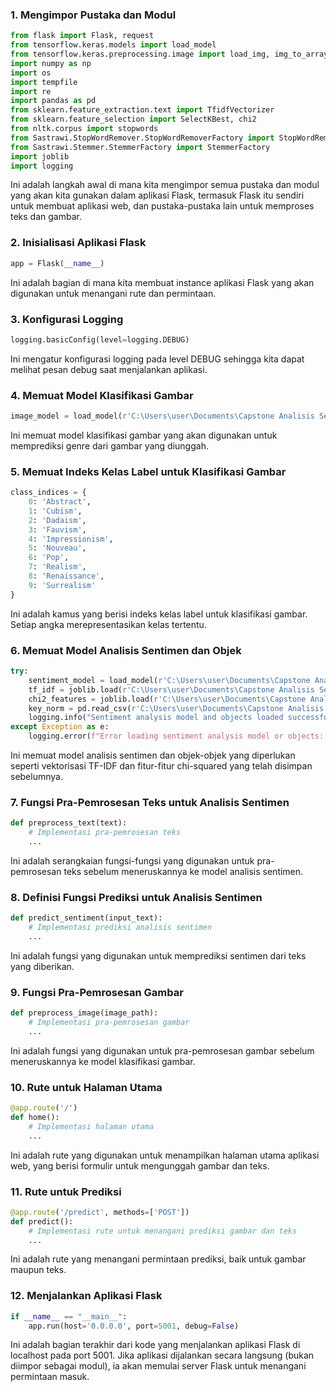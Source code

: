 ### 1. Mengimpor Pustaka dan Modul
```python
from flask import Flask, request
from tensorflow.keras.models import load_model
from tensorflow.keras.preprocessing.image import load_img, img_to_array
import numpy as np
import os
import tempfile
import re
import pandas as pd
from sklearn.feature_extraction.text import TfidfVectorizer
from sklearn.feature_selection import SelectKBest, chi2
from nltk.corpus import stopwords
from Sastrawi.StopWordRemover.StopWordRemoverFactory import StopWordRemoverFactory
from Sastrawi.Stemmer.StemmerFactory import StemmerFactory
import joblib
import logging
```
Ini adalah langkah awal di mana kita mengimpor semua pustaka dan modul yang akan kita gunakan dalam aplikasi Flask, termasuk Flask itu sendiri untuk membuat aplikasi web, dan pustaka-pustaka lain untuk memproses teks dan gambar.

### 2. Inisialisasi Aplikasi Flask
```python
app = Flask(__name__)
```
Ini adalah bagian di mana kita membuat instance aplikasi Flask yang akan digunakan untuk menangani rute dan permintaan.

### 3. Konfigurasi Logging
```python
logging.basicConfig(level=logging.DEBUG)
```
Ini mengatur konfigurasi logging pada level DEBUG sehingga kita dapat melihat pesan debug saat menjalankan aplikasi.

### 4. Memuat Model Klasifikasi Gambar
```python
image_model = load_model(r'C:\Users\user\Documents\Capstone Analisis Sentimen\genre_classification_84.h5')
```
Ini memuat model klasifikasi gambar yang akan digunakan untuk memprediksi genre dari gambar yang diunggah.

### 5. Memuat Indeks Kelas Label untuk Klasifikasi Gambar
```python
class_indices = {
    0: 'Abstract',
    1: 'Cubism',
    2: 'Dadaism',
    3: 'Fauvism',
    4: 'Impressionism',
    5: 'Nouveau',
    6: 'Pop',
    7: 'Realism',
    8: 'Renaissance',
    9: 'Surrealism'
}
```
Ini adalah kamus yang berisi indeks kelas label untuk klasifikasi gambar. Setiap angka merepresentasikan kelas tertentu.

### 6. Memuat Model Analisis Sentimen dan Objek
```python
try:
    sentiment_model = load_model(r'C:\Users\user\Documents\Capstone Analisis Sentimen\code\sentiment_analysis_model.h5')
    tf_idf = joblib.load(r'C:\Users\user\Documents\Capstone Analisis Sentimen\code\tf_idf_vectorizer.pkl')
    chi2_features = joblib.load(r'C:\Users\user\Documents\Capstone Analisis Sentimen\code\chi2_features.pkl')
    key_norm = pd.read_csv(r'C:\Users\user\Documents\Capstone Analisis Sentimen\Dataset\key_norm.csv')
    logging.info("Sentiment analysis model and objects loaded successfully.")
except Exception as e:
    logging.error(f"Error loading sentiment analysis model or objects: {e}")
```
Ini memuat model analisis sentimen dan objek-objek yang diperlukan seperti vektorisasi TF-IDF dan fitur-fitur chi-squared yang telah disimpan sebelumnya.

### 7. Fungsi Pra-Pemrosesan Teks untuk Analisis Sentimen
```python
def preprocess_text(text):
    # Implementasi pra-pemrosesan teks
    ...
```
Ini adalah serangkaian fungsi-fungsi yang digunakan untuk pra-pemrosesan teks sebelum meneruskannya ke model analisis sentimen.

### 8. Definisi Fungsi Prediksi untuk Analisis Sentimen
```python
def predict_sentiment(input_text):
    # Implementasi prediksi analisis sentimen
    ...
```
Ini adalah fungsi yang digunakan untuk memprediksi sentimen dari teks yang diberikan.

### 9. Fungsi Pra-Pemrosesan Gambar
```python
def preprocess_image(image_path):
    # Implementasi pra-pemrosesan gambar
    ...
```
Ini adalah fungsi yang digunakan untuk pra-pemrosesan gambar sebelum meneruskannya ke model klasifikasi gambar.

### 10. Rute untuk Halaman Utama
```python
@app.route('/')
def home():
    # Implementasi halaman utama
    ...
```
Ini adalah rute yang digunakan untuk menampilkan halaman utama aplikasi web, yang berisi formulir untuk mengunggah gambar dan teks.

### 11. Rute untuk Prediksi
```python
@app.route('/predict', methods=['POST'])
def predict():
    # Implementasi rute untuk menangani prediksi gambar dan teks
    ...
```
Ini adalah rute yang menangani permintaan prediksi, baik untuk gambar maupun teks.

### 12. Menjalankan Aplikasi Flask
```python
if __name__ == "__main__":
    app.run(host='0.0.0.0', port=5001, debug=False)
```
Ini adalah bagian terakhir dari kode yang menjalankan aplikasi Flask di localhost pada port 5001. Jika aplikasi dijalankan secara langsung (bukan diimpor sebagai modul), ia akan memulai server Flask untuk menangani permintaan masuk.
